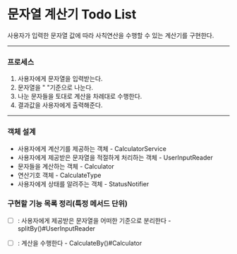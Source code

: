 # 문자열 계산기 Todo List

사용자가 입력한 문자열 값에 따라 사칙연산을 수행할 수 있는 계산기를 구현한다.

---

### 프로세스
1. 사용자에게 문자열을 입력받는다.
2. 문자열을 " "기준으로 나눈다.
3. 나눈 문자들을 토대로 계산을 차례대로 수행한다.
4. 결과값을 사용자에게 출력해준다.

---

### 객체 설계
- 사용자에게 계산기를 제공하는 객체 - CalculatorService 
- 사용자에게 제공받은 문자열을 적절하게 처리하는 객체 - UserInputReader
- 문자들을 계산하는 객체 - Calculator
- 연산기호 객체 - CalculateType
- 사용자에게 상태를 알려주는 객체 - StatusNotifier 

### 구현할 기능 목록 정리(특정 메서드 단위)
- [ ] : 사용자에게 제공받은 문자열을 어떠한 기준으로 분리한다 - splitBy()#UserInputReader
- [ ] : 계산을 수행한다 - CalculateBy()#Calculator

